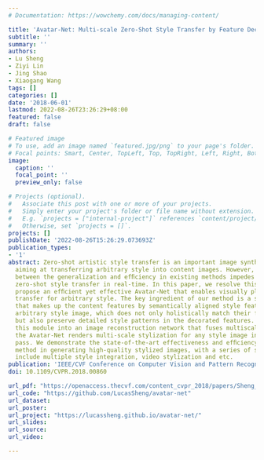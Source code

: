 ```yaml
---
# Documentation: https://wowchemy.com/docs/managing-content/

title: 'Avatar-Net: Multi-scale Zero-Shot Style Transfer by Feature Decoration'
subtitle: ''
summary: ''
authors:
- Lu Sheng
- Ziyi Lin
- Jing Shao
- Xiaogang Wang
tags: []
categories: []
date: '2018-06-01'
lastmod: 2022-08-26T23:26:29+08:00
featured: false
draft: false

# Featured image
# To use, add an image named `featured.jpg/png` to your page's folder.
# Focal points: Smart, Center, TopLeft, Top, TopRight, Left, Right, BottomLeft, Bottom, BottomRight.
image:
  caption: ''
  focal_point: ''
  preview_only: false

# Projects (optional).
#   Associate this post with one or more of your projects.
#   Simply enter your project's folder or file name without extension.
#   E.g. `projects = ["internal-project"]` references `content/project/deep-learning/index.md`.
#   Otherwise, set `projects = []`.
projects: []
publishDate: '2022-08-26T15:26:29.073693Z'
publication_types:
- '1'
abstract: Zero-shot artistic style transfer is an important image synthesis problem
  aiming at transferring arbitrary style into content images. However, the trade-off
  between the generalization and efﬁciency in existing methods impedes a high quality
  zero-shot style transfer in real-time. In this paper, we resolve this dilemma and
  propose an efﬁcient yet effective Avatar-Net that enables visually plausible multiscale
  transfer for arbitrary style. The key ingredient of our method is a style decorator
  that makes up the content features by semantically aligned style features from an
  arbitrary style image, which does not only holistically match their feature distributions
  but also preserve detailed style patterns in the decorated features. By embedding
  this module into an image reconstruction network that fuses multiscale style abstractions,
  the Avatar-Net renders multi-scale stylization for any style image in one feed-forward
  pass. We demonstrate the state-of-the-art effectiveness and efﬁciency of the proposed
  method in generating high-quality stylized images, with a series of successive applications
  include multiple style integration, video stylization and etc.
publication: 'IEEE/CVF Conference on Computer Vision and Pattern Recognition (**CVPR**), 2018'
doi: 10.1109/CVPR.2018.00860

url_pdf: "https://openaccess.thecvf.com/content_cvpr_2018/papers/Sheng_Avatar-Net_Multi-Scale_Zero-Shot_CVPR_2018_paper.pdf"
url_code: "https://github.com/LucasSheng/avatar-net"
url_dataset:
url_poster:
url_project: "https://lucassheng.github.io/avatar-net/"
url_slides:
url_source:
url_video:

---
```

